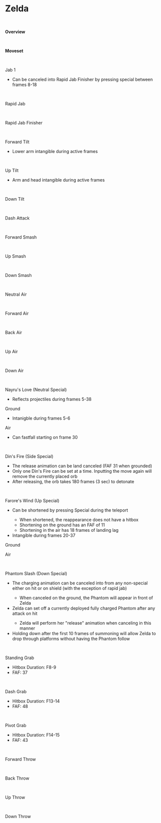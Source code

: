 # Zelda
<br>

<!DOCTYPE html>
<meta name="viewport" content="width=device-width; initial-scale=1.0;">
<link rel="stylesheet" type="text/css" href="../../style.css">

<p class="center"><b>Overview</b></p>
<p class="info"></p>
<br>

<p class="center"><b>Moveset</b></p>
<br>
<p>Jab 1</p>
<ul>
  <li>Can be canceled into Rapid Jab Finisher by pressing special between frames 8-18</li>
</ul>
<div class="charTable"></div>
<br>
<p>Rapid Jab</p><div class="charTable"></div>
<br>
<p>Rapid Jab Finisher</p><div class="charTable"></div>
<br>
<p>Forward Tilt</p>
<ul>
  <li>Lower arm intangible during active frames</li>
</ul>
<div class="charTable"></div>
<br>
<p>Up Tilt</p>
<ul>
  <li>Arm and head intangible during active frames</li>
</ul>
<div class="charTable"></div>
<br>
<p>Down Tilt</p><div class="charTable"></div>
<br>
<p>Dash Attack</p><div class="charTable"></div>
<br>
<p>Forward Smash</p><div class="charTable"></div>
<br>
<p>Up Smash</p><div class="charTable"></div>
<br>
<p>Down Smash</p><div class="charTable"></div>
<br>
<p>Neutral Air</p><div class="charTable"></div>
<br>
<p>Forward Air</p><div class="charTable"></div>
<br>
<p>Back Air</p><div class="charTable"></div>
<br>
<p>Up Air</p><div class="charTable"></div>
<br>
<p>Down Air</p><div class="charTable"></div>
<br>
<p>Nayru's Love (Neutral Special)</p>
<ul>
  <li>Reflects projectiles during frames 5-38</li>
</ul>
<p class="info-header">Ground</p>
<ul>
  <li>Intanigble during frames 5-6</li>
</ul>
<div class="charTable"></div>
<p class="info-header">Air</p>
<ul>
  <li>Can fastfall starting on frame 30</li>
</ul>
<div class="charTable"></div>
<br>
<p>Din's Fire (Side Special)</p>
<ul>
  <li>The release animation can be land canceled (FAF 31 when grounded)</li>
  <li>Only one Din's Fire can be set at a time. Inputting the move again will remove the currently placed orb</li>
  <li>After releasing, the orb takes 180 frames (3 sec) to detonate</li>
</ul>
<div class="charTable"></div>
<br>
<p>Farore's Wind (Up Special)</p>
<ul>
  <li>Can be shortened by pressing Special during the teleport</li>
  <ul>
    <li>When shortened, the reappearance does not have a hitbox</li>
    <li>Shortening on the ground has an FAF of 11</li>
    <li>Shortening in the air has 18 frames of landing lag</li>
  </ul>
  <li>Intangible during frames 20-37</li>
</ul>
<p class="info-header">Ground</p>
<div class="charTable"></div>
<p class="info-header">Air</p>
<div class="charTable"></div>
<br>
<p>Phantom Slash (Down Special)</p>
<ul>
  <li>The charging animation can be canceled into from any non-special either on hit or on shield (with the exception of rapid jab)</li>
  <ul>
    <li>When canceled on the ground, the Phantom will appear in front of Zelda</li>
  </ul>
  <li>Zelda can set off a currently deployed fully charged Phantom after any attack on hit</li>
  <ul>
    <li>Zelda will perform her "release" animation when canceling in this manner</li>
  </ul>
  <li>Holding down after the first 10 frames of summoning will allow Zelda to drop through platforms without having the Phantom follow</li>
</ul>
<div class="charTable"></div>
<br>
<p>Standing Grab</p>
<ul>
  <li>Hitbox Duration: F8-9</li>
  <li>FAF: 37</li>
</ul>
<br>
<p>Dash Grab</p>
<ul>
  <li>Hitbox Duration: F13-14</li>
  <li>FAF: 48</li>
</ul>
<br>
<p>Pivot Grab</p>
<ul>
  <li>Hitbox Duration: F14-15</li>
  <li>FAF: 43</li>
</ul>
<br>
<p>Forward Throw</p><div class="charTable"></div>
<br>
<p>Back Throw</p><div class="charTable"></div>
<br>
<p>Up Throw</p><div class="charTable"></div>
<br>
<p>Down Throw</p><div class="charTable"></div>

<script src="https://ajax.googleapis.com/ajax/libs/jquery/3.6.3/jquery.min.js"></script>
<script src="../../js/arrow.js"></script>
<script type="text/javascript" src="../../js/dataparser.js"></script>
<script type="text/javascript">
  importFile("./data/data_zelda.json");
</script>